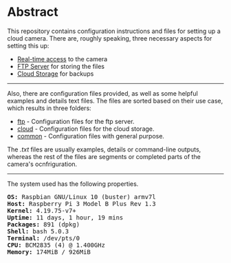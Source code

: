 # Abstract

This repository contains configuration instructions and files for setting up a cloud camera.
There are, roughly speaking, three necessary aspects for setting this up:

* [Real-time access](README_Realtime.md) to the camera
* [FTP Server](README_FTP.md) for storing the files
* [Cloud Storage](README_Cloud.md) for backups

---

Also, there are configuration files provided, as well as some helpful examples and details text files.
The files are sorted based on their use case, which results in three folders:

* [ftp](ftp) - Configuration files for the ftp server.
* [cloud](cloud) - Configuration files for the cloud storage.
* [common](common) - Configuration files with general purpose.

The *.txt* files are usually examples, details or command-line outputs, 
whereas the rest of the files are segments or completed parts of the camera's ocnfriguration.

---

The system used has the following properties.

<pre>
<b>OS:</b> Raspbian GNU/Linux 10 (buster) armv7l
<b>Host:</b> Raspberry Pi 3 Model B Plus Rev 1.3
<b>Kernel:</b> 4.19.75-v7+
<b>Uptime:</b> 11 days, 1 hour, 19 mins
<b>Packages:</b> 891 (dpkg)
<b>Shell:</b> bash 5.0.3
<b>Terminal:</b> /dev/pts/0
<b>CPU:</b> BCM2835 (4) @ 1.400GHz
<b>Memory:</b> 174MiB / 926MiB
</pre>
